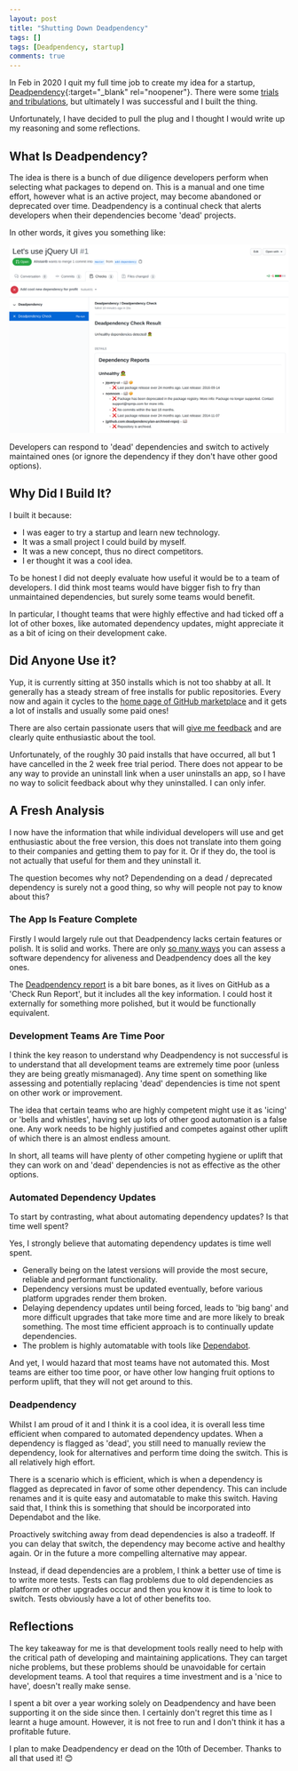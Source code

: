 ```yaml
---
layout: post
title: "Shutting Down Deadpendency"
tags: []
tags: [Deadpendency, startup]
comments: true
---
```


In Feb in 2020 I quit my full time job to create my idea for a startup, [Deadpendency](https://deadpendency.com/){:target="_blank" rel="noopener"}. There were some [trials and tribulations](/my-experience-creating-a-one-person-startup), but ultimately I was successful and I built the thing.

Unfortunately, I have decided to pull the plug and I thought I would write up my reasoning and some reflections.

## What Is Deadpendency?

The idea is there is a bunch of due diligence developers perform when selecting what packages to depend on. This is a manual and one time effort, however what is an active project, may become abandoned or deprecated over time. Deadpendency is a continual check that alerts developers when their dependencies become 'dead' projects.

In other words, it gives you something like:


<img class="center-image" width="800" src="/images/deadpendency-example.png" alt="Deadpendency Example"/>

Developers can respond to 'dead' dependencies and switch to actively maintained ones (or ignore the dependency if they don't have other good options).

## Why Did I Build It?

I built it because:

* I was eager to try a startup and learn new technology.
* It was a small project I could build by myself.
* It was a new concept, thus no direct competitors.
* I er thought it was a cool idea.

To be honest I did not deeply evaluate how useful it would be to a team of developers. I did think most teams would have bigger fish to fry than unmaintained dependencies, but surely some teams would benefit.

In particular, I thought teams that were highly effective and had ticked off a lot of other boxes, like automated dependency updates, might appreciate it as a bit of icing on their development cake.

## Did Anyone Use it?

Yup, it is currently sitting at 350 installs which is not too shabby at all. It generally has a steady stream of free installs for public repositories. Every now and again it cycles to the [home page of GitHub marketplace](https://github.com/marketplace/) and it gets a lot of installs and usually some paid ones!

There are also certain passionate users that will [give me feedback](https://github.com/deadpendency/deadpendency/issues) and are clearly quite enthusiastic about the tool.

Unfortunately, of the roughly 30 paid installs that have occurred, all but 1 have cancelled in the 2 week free trial period. There does not appear to be any way to provide an uninstall link when a user uninstalls an app, so I have no way to solicit feedback about why they uninstalled. I can only infer.

## A Fresh Analysis

I now have the information that while individual developers will use and get enthusiastic about the free version, this does not translate into them going to their companies and getting them to pay for it. Or if they do, the tool is not actually that useful for them and they uninstall it.

The question becomes why not? Dependending on a dead / deprecated dependency is surely not a good thing, so why will people not pay to know about this?

### The App Is Feature Complete

Firstly I would largely rule out that Deadpendency lacks certain features or polish. It is solid and works. There are only [so many ways](https://deadpendency.com/docs/rules) you can assess a software dependency for aliveness and Deadpendency does all the key ones.

The [Deadpendency report](https://github.com/deadpendency/deadpendency-example/pull/1/checks?check_run_id=3386648844) is a bit bare bones, as it lives on GitHub as a 'Check Run Report', but it includes all the key information. I could host it externally for something more polished, but it would be functionally equivalent.

### Development Teams Are Time Poor

I think the key reason to understand why Deadpendency is not successful is to understand that all development teams are extremely time poor (unless they are being greatly mismanaged). Any time spent on something like assessing and potentially replacing 'dead' dependencies is time not spent on other work or improvement.

The idea that certain teams who are highly competent might use it as 'icing' or 'bells and whistles', having set up lots of other good automation is a false one. Any work needs to be highly justified and competes against other uplift of which there is an almost endless amount.

In short, all teams will have plenty of other competing hygiene or uplift that they can work on and 'dead' dependencies is not as effective as the other options.

### Automated Dependency Updates

To start by contrasting, what about automating dependency updates? Is that time well spent?

Yes, I strongly believe that automating dependency updates is time well spent.

* Generally being on the latest versions will provide the most secure, reliable and performant functionality.
* Dependency versions must be updated eventually, before various platform upgrades render them broken.
* Delaying dependency updates until being forced, leads to 'big bang' and more difficult upgrades that take more time and are more likely to break something. The most time efficient approach is to continually update dependencies.
* The problem is highly automatable with tools like [Dependabot](https://docs.github.com/en/code-security/dependabot).

And yet, I would hazard that most teams have not automated this. Most teams are either too time poor, or have other low hanging fruit options to perform uplift, that they will not get around to this.

### Deadpendency

Whilst I am proud of it and I think it is a cool idea, it is overall less time efficient when compared to automated dependency updates. When a dependency is flagged as 'dead', you still need to manually review the dependency, look for alternatives and perform time doing the switch. This is all relatively high effort.

There is a scenario which is efficient, which is when a dependency is flagged as deprecated in favor of some other dependency. This can include renames and it is quite easy and automatable to make this switch. Having said that, I think this is something that should be incorporated into Dependabot and the like.

Proactively switching away from dead dependencies is also a tradeoff. If you can delay that switch, the dependency may become active and healthy again. Or in the future a more compelling alternative may appear.

Instead, if dead dependencies are a problem, I think a better use of time is to write more tests. Tests can flag problems due to old dependencies as platform or other upgrades occur and then you know it is time to look to switch. Tests obviously have a lot of other benefits too.

## Reflections

The key takeaway for me is that development tools really need to help with the critical path of developing and maintaining applications. They can target niche problems, but these problems should be unavoidable for certain development teams. A tool that requires a time investment and is a 'nice to have', doesn't really make sense.

I spent a bit over a year working solely on Deadpendency and have been supporting it on the side since then. I certainly don't regret this time as I learnt a huge amount. However, it is not free to run and I don't think it has a profitable future.

I plan to make Deadpendency er dead on the 10th of December. Thanks to all that used it! 😊
